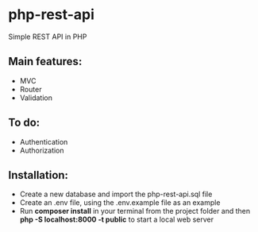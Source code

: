 # php-rest-api
Simple REST API in PHP

## Main features:
* MVC
* Router
* Validation

## To do:
* Authentication
* Authorization

## Installation:
* Create a new database and import the php-rest-api.sql file
* Create an .env file, using the .env.example file as an example
* Run **composer install** in your terminal from the project folder and then **php -S localhost:8000 -t public** to start a local web server
